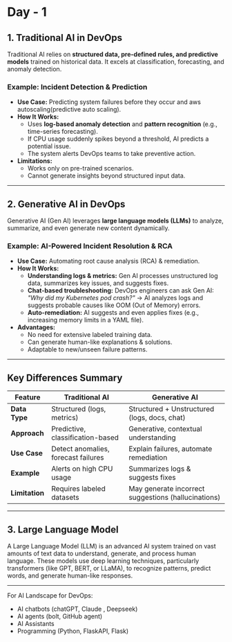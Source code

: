 # Day - 1 

## 1. Traditional AI in DevOps
Traditional AI relies on **structured data, pre-defined rules, and predictive models** trained on historical data. It excels at classification, forecasting, and anomaly detection.

### Example: Incident Detection & Prediction
- **Use Case:** Predicting system failures before they occur and aws autoscaling(predictive auto scaling).
- **How It Works:**  
  - Uses **log-based anomaly detection** and **pattern recognition** (e.g., time-series forecasting).  
  - If CPU usage suddenly spikes beyond a threshold, AI predicts a potential issue.  
  - The system alerts DevOps teams to take preventive action.  
- **Limitations:**  
  - Works only on pre-trained scenarios.  
  - Cannot generate insights beyond structured input data.  

---

## 2. Generative AI in DevOps
Generative AI (Gen AI) leverages **large language models (LLMs)** to analyze, summarize, and even generate new content dynamically.

### Example: AI-Powered Incident Resolution & RCA
- **Use Case:** Automating root cause analysis (RCA) & remediation.  
- **How It Works:**  
  - **Understanding logs & metrics:** Gen AI processes unstructured log data, summarizes key issues, and suggests fixes.  
  - **Chat-based troubleshooting:** DevOps engineers can ask Gen AI:  
    _"Why did my Kubernetes pod crash?"_ → AI analyzes logs and suggests probable causes like OOM (Out of Memory) errors.  
  - **Auto-remediation:** AI suggests and even applies fixes (e.g., increasing memory limits in a YAML file).  
- **Advantages:**  
  - No need for extensive labeled training data.  
  - Can generate human-like explanations & solutions.  
  - Adaptable to new/unseen failure patterns.  

---

## Key Differences Summary

| Feature            | Traditional AI                     | Generative AI                     |
|-------------------|--------------------------------|--------------------------------|
| **Data Type**      | Structured (logs, metrics)    | Structured + Unstructured (logs, docs, chat)  |
| **Approach**       | Predictive, classification-based | Generative, contextual understanding |
| **Use Case**       | Detect anomalies, forecast failures | Explain failures, automate remediation |
| **Example**        | Alerts on high CPU usage       | Summarizes logs & suggests fixes |
| **Limitation**     | Requires labeled datasets     | May generate incorrect suggestions (hallucinations) |

---

## 3. Large Language Model
A Large Language Model (LLM) is an advanced AI system trained on vast amounts of text data to understand, generate, and process human language. These models use deep learning techniques, particularly transformers (like GPT, BERT, or LLaMA), to recognize patterns, predict words, and generate human-like responses.

---


For AI Landscape for DevOps:
- AI chatbots (chatGPT, Claude , Deepseek)
- AI agents (bolt, GitHub agent)
- AI Assistants
- Programming (Python, FlaskAPI, Flask)

